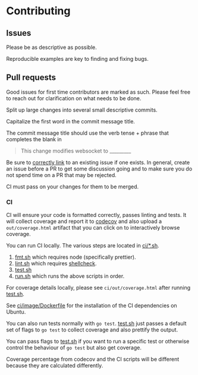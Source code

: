 # Contributing

## Issues

Please be as descriptive as possible.

Reproducible examples are key to finding and fixing bugs.

## Pull requests

Good issues for first time contributors are marked as such. Please feel free to
reach out for clarification on what needs to be done.

Split up large changes into several small descriptive commits.

Capitalize the first word in the commit message title.

The commit message title should use the verb tense + phrase that completes the blank in

> This change modifies websocket to \_\_\_\_\_\_\_\_\_

Be sure to [correctly link](https://help.github.com/en/articles/closing-issues-using-keywords)
to an existing issue if one exists. In general, create an issue before a PR to get some
discussion going and to make sure you do not spend time on a PR that may be rejected.

CI must pass on your changes for them to be merged.

### CI

CI will ensure your code is formatted correctly, passes linting and tests.
It will collect coverage and report it to [codecov](https://codecov.io/gh/nhooyr/websocket)
and also upload a `out/coverage.html` artifact that you can click on to interactively
browse coverage.

You can run CI locally. The various steps are located in [ci/\*.sh](../ci).

1. [fmt.sh](../ci/fmt.sh) which requires node (specifically prettier).
1. [lint.sh](../ci/lint.sh) which requires [shellcheck](https://github.com/koalaman/shellcheck#installing).
1. [test.sh](../ci/test.sh)
1. [run.sh](../ci/run.sh) which runs the above scripts in order.

For coverage details locally, please see `ci/out/coverage.html` after running [test.sh](../ci/test.sh).

See [ci/image/Dockerfile](../ci/image/Dockerfile) for the installation of the CI dependencies on Ubuntu.

You can also run tests normally with `go test`. [test.sh](../ci/test.sh) just passes a default set of flags to
`go test` to collect coverage and also prettify the output.

You can pass flags to [test.sh](ci/test.sh) if you want to run a specific test or otherwise
control the behaviour of `go test` but also get coverage.

Coverage percentage from codecov and the CI scripts will be different because they are calculated differently.
